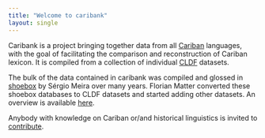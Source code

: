 ```yaml
---
title: "Welcome to caribank"
layout: single
---
```


Caribank is a project bringing together data from all [Cariban](https://glottolog.org/resource/languoid/id/cari1283) languages, with the goal of facilitating the comparison and reconstruction of Cariban lexicon.
It is compiled from a collection of individual [CLDF](https://cldf.clld.org/) datasets.

The bulk of the data contained in caribank was compiled and glossed in [shoebox](https://software.sil.org/shoebox/) by Sérgio Meira over many years.
Florian Matter converted these shoebox databases to CLDF datasets and started adding other datasets.
An overview is available [here](datasets).

Anybody with knowledge on Cariban or/and historical linguistics is invited to [contribute](contribute).